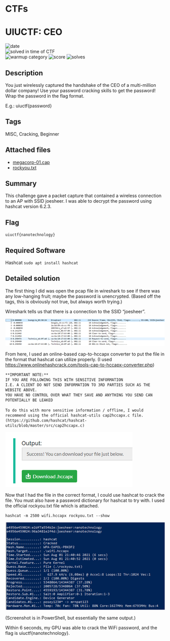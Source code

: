 # CTFs
# UIUCTF: CEO

![date](https://img.shields.io/badge/date-08.01.2021-brightgreen.svg)  
![solved in time of CTF](https://img.shields.io/badge/solved-in%20time%20of%20CTF-brightgreen.svg)  
![warmup category](https://img.shields.io/badge/category-misc-lightgrey.svg)
![score](https://img.shields.io/badge/score-50-blue.svg)
![solves](https://img.shields.io/badge/solves-197-brightgreen.svg)

## Description
You just wirelessly captured the handshake of the CEO of a multi-million dollar company! Use your password cracking skills to get the password! Wrap the password in the flag format. 

E.g.: uiuctf{password}

## Tags
MISC, Cracking, Beginner

## Attached files
- [megacorp-01.cap](/UIUCTF2021/attachments/megacorp-01.cap?raw=true)
- [rockyou.txt](https://github.com/brannondorsey/naive-hashcat/releases/download/data/rockyou.txt)

## Summary
This challenge gave a packet capture that contained a wireless connection to an AP with SSID joesheer. I was able to decrypt the password using hashcat version 6.2.3.

## Flag
```
uiuctf{nanotechnology}
```

## Required Software
Hashcat ```sudo apt install hashcat```


## Detailed solution
The first thing I did was open the pcap file in wireshark to see if there was any low-hanging fruit; maybe the password is unencrypted. (Based off the tags, this is obviously not true, but always worth trying.)

Wireshark tells us that there is a connection to the SSID “joesheer”.

![Alt text](/UIUCTF2021/img/CEO/1-wireshark.png?raw=true "Wireshark Screenshot")

From here, I used an online-based cap-to-hccapx converter to put the file in the format that hashcat can utilize properly. (I used https://www.onlinehashcrack.com/tools-cap-to-hccapx-converter.php)

```
**IMPORTANT NOTE:**
IF YOU ARE FOLLOWING THIS WITH SENSITIVE INFORMATION 
I.E. A CLIENT DO NOT SEND INFORMATION TO 3RD PARTIES SUCH AS THE WEBSITE ABOVE. 
YOU HAVE NO CONTROL OVER WHAT THEY SAVE AND ANYTHING YOU SEND CAN POTENTIALLY BE LEAKED

To do this with more sensitive information / offline, I would recommend using the official hashcat-utils cap2hccapx.c file. (https://github.com/hashcat/hashcat-utils/blob/master/src/cap2hccapx.c)
```

![Alt text](/UIUCTF2021/img/CEO/2-hccapx.png?raw=true "HCCAPX Conversion from external site")

Now that I had the file in the correct format, I could use hashcat to crack the file. You must also have a password dictionary for hashcat to try with. I used the official rockyou.txt file which is attached.

```
hashcat -m 2500 wifi.hccapx rockyou.txt --show
```
![Alt text](/UIUCTF2021/img/CEO/3-hashcat.png?raw=true "Output from Hashcat")

(Screenshot is in PowerShell, but essentially the same output.)

Within 6 seconds, my GPU was able to crack the WiFi password, and the flag is uiuctf{nanotechnology}.
